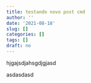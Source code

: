 ```yaml
---
title: testando novo post cmd
author: ''
date: '2021-08-18'
slug: []
categories: []
tags: []
draft: no
---
```


hjgajsdjahsgdjgjasd


asdasdasd



